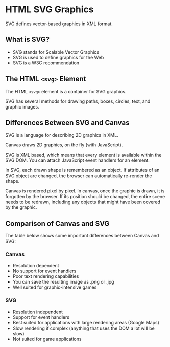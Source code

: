 # HTML SVG Graphics

SVG defines vector-based graphics in XML format.

## What is SVG?

- SVG stands for Scalable Vector Graphics
- SVG is used to define graphics for the Web
- SVG is a W3C recommendation

## The HTML `<svg>` Element

The HTML `<svg>` element is a container for SVG graphics.

SVG has several methods for drawing paths, boxes, circles, text, and graphic images.

## Differences Between SVG and Canvas

SVG is a language for describing 2D graphics in XML.

Canvas draws 2D graphics, on the fly (with JavaScript).

SVG is XML based, which means that every element is available within the SVG DOM. You can attach JavaScript event handlers for an element.

In SVG, each drawn shape is remembered as an object. If attributes of an SVG object are changed, the browser can automatically re-render the shape.

Canvas is rendered pixel by pixel. In canvas, once the graphic is drawn, it is forgotten by the browser. If its position should be changed, the entire scene needs to be redrawn, including any objects that might have been covered by the graphic.

## Comparison of Canvas and SVG

The table below shows some important differences between Canvas and SVG:

### Canvas

- Resolution dependent
- No support for event handlers
- Poor text rendering capabilities
- You can save the resulting image as .png or .jpg
- Well suited for graphic-intensive games

### SVG

- Resolution independent
- Support for event handlers
- Best suited for applications with large rendering areas (Google Maps)
- Slow rendering if complex (anything that uses the DOM a lot will be slow)
- Not suited for game applications
